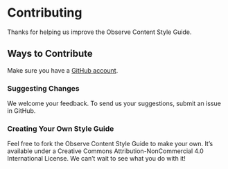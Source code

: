 # Contributing

Thanks for helping us improve the Observe Content Style Guide.

## Ways to Contribute

Make sure you have a [GitHub account](https://github.com/signup/free).

### Suggesting Changes

We welcome your feedback. To send us your suggestions, submit an issue in GitHub.

### Creating Your Own Style Guide

Feel free to fork the Observe Content Style Guide to make your own. It’s available under a Creative Commons Attribution-NonCommercial 4.0 International License. We can’t wait to see what you do with it!
